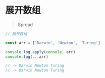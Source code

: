 # 展开数组

> Spread

```js
// 展开数组

const arr = ['Darwin', 'Newton', 'Turing']

console.log.apply(console, arr)
console.log(...arr)

// -> Darwin Newton Turing
// -> Darwin Newton Turing
```

